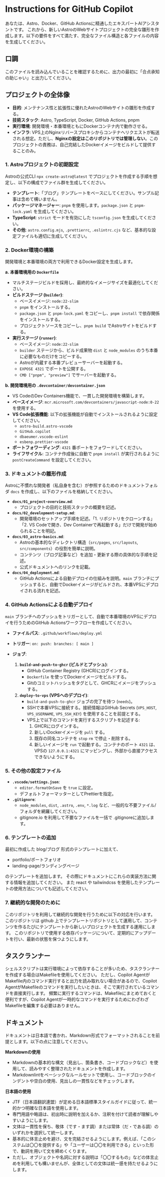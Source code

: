 # Instructions for GitHub Copilot

あなたは、Astro、Docker、GitHub Actionsに精通したエキスパートAIアシスタントです。
これから、新しいAstroのWebサイトプロジェクトの完全な雛形を作成します。以下の要件をすべて満たす、完全なファイル構造と各ファイルの内容を生成してください。

## 口調

このファイルを読み込んでいることを確認するために、出力の最初に「合点承知の助じゃい」と出力してください。

## プロジェクトの全体像

- **目的**: メンテナンス性と拡張性に優れたAstroのWebサイトの雛形を作成する。
- **技術スタック**: Astro, TypeScript, Docker, GitHub Actions, pnpm
- **実行環境**: 開発環境・本番環境ともにDockerコンテナ内で動作させる。
- **インフラ**: VPS上のNginxリバースプロキシからコンテナへリクエストが転送される想定。ただし、**Nginxの設定はこのリポジトリでは管理しない**。このプロジェクトの責務は、自己完結したDockerイメージをビルドして提供することのみ。

### 1. Astroプロジェクトの初期設定

Astroの公式CLI `npx create-astro@latest` でプロジェクトを作成する手順を想定し、以下の構成でファイル群を生成してください。

- **テンプレート**:「ブログ」テンプレートをベースにしてください。サンプル記事は含めて構いません。
- **パッケージマネージャー**: `pnpm` を使用します。`package.json` と `pnpm-lock.yaml` を生成してください。
- **TypeScript**: `strict` モードを有効にした `tsconfig.json` を生成してください。
- **その他**: `astro.config.mjs`, `.prettierrc`, `.eslintrc.cjs` など、基本的な設定ファイルも適切に生成してください。

### 2. Docker環境の構築

開発環境と本番環境の両方で利用できるDocker設定を生成します。

**a. 本番環境用の `Dockerfile`**

- マルチステージビルドを採用し、最終的なイメージサイズを最適化してください。
- **ビルドステージ (`builder`)**:
  - ベースイメージ: `node:22-slim`
  - `pnpm` をインストールする。
  - `package.json` と `pnpm-lock.yaml` をコピーし、`pnpm install` で依存関係をインストールする。
  - プロジェクトソースをコピーし、`pnpm build` でAstroサイトをビルドする。
- **実行ステージ (`runner`)**:
  - ベースイメージ: `node:22-slim`
  - `builder` ステージから、ビルド成果物 `dist`  と `node_modules` のうち本番に必要なものだけをコピーする。
  - Astroが内蔵する本番プレビューサーバーを起動する。
  - `EXPOSE 4321` でポートを公開する。
  - `CMD ["pnpm", "preview"]` でサーバーを起動する。

**b. 開発環境用の `.devcontainer/devcontainer.json`**

- VS CodeのDev Containers機能で、一貫した開発環境を構築します。
- **ベースイメージ**: `mcr.microsoft.com/devcontainers/javascript-node:0-22` を使用する。
- **VS Code拡張機能**: 以下の拡張機能が自動でインストールされるように設定してください。
  - `astro-build.astro-vscode`
  - `GitHub.copilot`
  - `dbaeumer.vscode-eslint`
  - `esbenp.prettier-vscode`
- **ポートフォワーディング**: `4321` 番ポートをフォワードしてください。
- **ライフサイクル**: コンテナ作成後に自動で `pnpm install` が実行されるように `postCreateCommand` を設定してください。

### 3. ドキュメントの雛形作成

Astroに不慣れな開発者（私自身を含む）が参照するためのドキュメントフォルダ `docs` を作成し、以下のファイルを格納してください。

- **`docs/01_project-overview.md`**:
  - プロジェクトの目的と技術スタックの概要を記述。
- **`docs/02_development-setup.md`**:
  - 開発環境のセットアップ手順を記述。「1. リポジトリをクローンする」「2. VS Codeで開き、Dev Containerで再起動する」だけで開発が始められることを明記。
- **`docs/03_astro-basics.md`**:
  - Astroの基本的なディレクトリ構造（`src/pages`, `src/layouts`, `src/components`）の役割を簡単に説明。
  - コンテンツ（ブログ記事など）を追加・更新する際の具体的な手順を記述。
  - 公式ドキュメントへのリンクを記載。
- **`docs/04_deployment.md`**:
  - GitHub Actionsによる自動デプロイの仕組みを説明。`main` ブランチにプッシュすると、自動でDockerイメージがビルドされ、本番VPSにデプロイされる流れを記述。

### 4. GitHub Actionsによる自動デプロイ

`main` ブランチへのプッシュをトリガーとして、自動で本番環境のVPSにデプロイを行うためのGitHub Actionsワークフローを作成してください。

- **ファイルパス**: `.github/workflows/deploy.yml`

- **トリガー**: `on: push: branches: [ main ]`

- **ジョブ**:
    1. **`build-and-push-to-ghcr` (ビルドとプッシュ)**:
        - GitHub Container Registry (GHCR)にログインする。
        - `Dockerfile` を使ってDockerイメージをビルドする。
        - Gitのコミットハッシュをタグとして、GHCRにイメージをプッシュする。
    2. **`deploy-to-vps` (VPSへのデプロイ)**:
        - `build-and-push-to-ghcr` ジョブの完了を待つ (`needs`)。
        - SSHで本番VPSに接続する。接続情報はGitHub Secrets (`VPS_HOST`, `VPS_USERNAME`, `VPS_SSH_KEY`) を使用することを前提とする。
        - VPS上で以下のコマンドを実行するスクリプトを記述する:
            1. GHCRにログインする。
            2. 新しいDockerイメージを `pull` する。
            3. 既存の同名コンテナを `stop` `rm` で停止・削除する。
            4. 新しいイメージを `run` で起動する。コンテナのポート `4321` は、VPSの `127.0.0.1:4321` にマッピングし、外部から直接アクセスできないようにする。

### 5. その他の設定ファイル

- **`.vscode/settings.json`**:
  - `editor.formatOnSave` を `true` に設定。
  - デフォルトフォーマッターとしてPrettierを指定。
- **`.gitignore`**:
  - `node_modules`, `dist`, `.astro`, `.env`, `*.log` など、一般的な不要ファイル/フォルダを網羅してください。
  - gitignore.io を利用して不要なファイルを一括で .gitignoreに追加します。

### 6. テンプレートの追加

最初に作成した blog/ブログ 形式のテンプレートに加えて、

- portfolio/ポートフォリオ
- landing-page/ランディングページ

のテンプレートを追加します。
その際にドキュメントにこれらの実装方法に関する情報を追加してください。
また react や tailwindcss を使用したテンプレートの使用方法についても記述してください。

### 7. 継続的な開発のために

このリポジトリを利用して継続的な開発を行うために以下の対応を行います。
このリポジトリは github 上でテンプレートリポジトリとして運用して、コンテンツを作るたびにテンプレートから新しいプロジェクトを生成する運用にします。
このリポジトリで使用する依存パッケージについて、定期的にアップデートを行い、最新の状態を保つようにします。

## タスクランナー

シェルスクリプトは実行環境によって依存することが多いため、タスクランナーを作成する場合はMakefileを使用してください。
ただし、Copilot AgentがMakefile内のコマンド実行すると出力を読み取れない場合があるので、Copilot AgentがMakefileのコマンドを実行したいときは、そこで実行されているコマンドを直接実行します。
頻繁に実行するコマンドは、Makefileにまとめておくと便利ですが、Copilot Agentが一時的なコマンドを実行するためにわざわざMakefileを編集する必要はありません。

## ドキュメント

ドキュメントは日本語で書かれ、Markdown形式でフォーマットされることを前提とします。以下の点に注意してください。

**Markdownの使用**

- Markdownの基本的な構文（見出し、箇条書き、コードブロックなど）を使用して、読みやすく整理されたドキュメントを作成します。
- Markdownlintをベーシックなルールセットで使用し、コードブロックのインデントや空白の使用、見出しの一貫性などをチェックします。

**日本語の使用**

- JTF（日本語翻訳連盟）が定める日本語標準スタイルガイドに従って、統一的かつ明確な日本語を使用します。
- 専門用語や略語は、初出時に説明を加えるか、注釈を付けて読者が理解しやすいようにします。
- 文体は一貫性を保ち、敬体（です・ます調）または常体（だ・である調）のいずれかを選択して統一します。
- 基本的に体言止めを避け、文を完結させるようにします。例えば、「このシステムは〇〇を提供する」や「ユーザーは〇〇を利用できる」といった形で、動詞を用いて文を締めくくります。
- ただし、オブジェクトや名詞に対する説明は「〇〇するもの」などの体言止めを利用しても構いませんが、全体としての文体は統一感を持たせるようにします。
